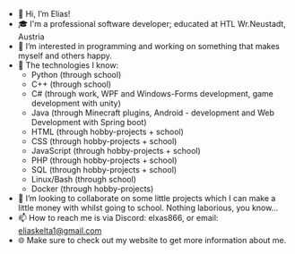 - 👋 Hi, I’m Elias!
- 🎓 I'm a professional software developer; educated at HTL Wr.Neustadt, Austria
- 👀 I’m interested in programming and working on something that makes myself and others happy.
- 🌱 The technologies I know:
  - Python (through school)
  - C++ (through school)
  - C# (through work, WPF and Windows-Forms development, game development with unity)
  - Java (through Minecraft plugins, Android - development and Web Development with Spring boot)
  - HTML (through hobby-projects + school)
  - CSS (through hobby-projects + school)
  - JavaScript (through hobby-projects + school)
  - PHP (through hobby-projects + school)
  - SQL (through hobby-projects + school)
  - Linux/Bash (through school)
  - Docker (through hobby-projects)
- 💞️ I’m looking to collaborate on some little projects which I can make a little money with whilst going to school. Nothing laborious, you know...
- 📫 How to reach me is via Discord: elxas866, or email: [eliaskelta1@gmail.com](mailto:eliaskelta1@gmail.com)
- 🌐 Make sure to check out my website to get more information about me.

<!---
Elxas866/Elxas866 is a ✨ special ✨ repository because its `README.md` (this file) appears on your GitHub profile.
You can click the Preview link to take a look at your changes.
--->
